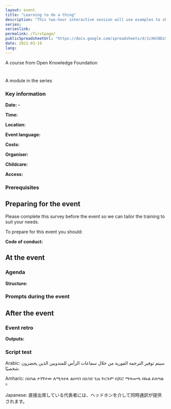 ```yaml
---
layout: event
title: "Learning to do a thing"
description: "This two-hour interactive session will use examples to show you how to do a thing and how to become a better person by knowing how to do it."
series:
serieslink:
permalink: /firstpage/
publicSpreadsheetUrl: "https://docs.google.com/spreadsheets/d/1cXHJ8DsS7kndV2xfdR48RNx1s2ySxOOH92EQIIa6-Wc/pub?output=csv"
date: 2021-03-19
lang: 
---
```


<p class="event-okf-strapline">A course from Open Knowledge Foundation</p>
<h1 id="event_title"></h1>
<p class="series-title">A module in the  <span class="series"><a href="{{ site.baseurl }}/series-gis"><span id="event_series"></span></a></span> series</p>
<p><strong id="event_summary"></strong>
<p id="event_facilitators" class="facilitators"></p>
<div id="event_livestreamshow">
<div id="event_livestream"></div>
</div>
<div class="event-details-key-info-panel">
<h3>Key information</h3>
<p><strong>Date: </strong><span id="event_startdate"></span>
<span id="event_enddateshow">
<span>–</span><span id="event_enddate"></span>
</span>
</p>
<p class="event-timing"><strong>Time: </strong><span id="event_timing"></span></p>
<p><strong>Location: </strong><span id="event_location"></span></p>
<p><strong>Event language: </strong><span id="event_language"></span></p>

<p><strong>Costs: </strong><span id="event_costs"></span></p>
<p><strong>Organiser: </strong><span id="event_organiser"></span></p>
<p><strong>Childcare: </strong><span id="event_childcare"></span></p>
<p><strong>Access: </strong><span id="event_access"></span></p>

</div>
<div id="event_background"></div>
<h3>Prerequisites</h3>
<p id="event_prerequisites"></p>
<h2>Preparing for the event</h2>
<div id="event_presurveyshow">
<p>Please complete this survey before the event so we can tailor the training to suit your needs.</p>
<p><span id="event_presurvey"></span></p>
</div>
<p>To prepare for this event you should:</p>
<p id="event_preparation"></p>
<div id="event_codeofconductshow">
<p><strong>Code of conduct: </strong><span id="event_codeofconduct"></span></p>
</div>
<h2>At the event</h2>
<div id="event_agendashow">
<h3>Agenda</h3>
<p id="event_agenda"></p>
</div>
<p><strong>Structure: </strong><span id="event_structure"></span></p>
<h3>Prompts during the event</h3>
<p id="event_liveresources"></p>
<h2>After the event</h2>
<div id="event_postsurveyshow">
<p id="event_postsurvey"></p>
</div>
<div id="retro">
<h3>Event retro</h3>
<p id="event_washup"></p>
</div>
<p><strong>Outputs: </strong><span id="event_outputs"></span></p>

<h3>Script test</h3>
<p>Arabic: <span>سيتم توفير الترجمة الفورية من خلال سماعات الرأس للمندوبين الذين يحضرون شخصيًا.</span></p>
<p>Amharic: <span>በአካል ተገኝተው ለሚሳተፉ ልዑካን በአንድ ጊዜ ትርጉም በጆሮ ማዳመጫ በኩል ይሰጣል ፡፡</span></p>
<p>Japanese: <span>直接出席している代表者には、ヘッドホンを介して同時通訳が提供されます。</span></p>



